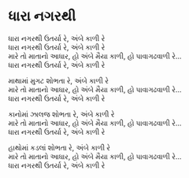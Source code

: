# ધારા નગરથી

ધારા નગરથી ઉતર્યા રે, અંબે કાળી રે  
ધારા નગરથી ઉતર્યા રે, અંબે કાળી રે  
મારે તો માતાનો આધાર, હો અંબે મૈયા કાળી, હો પાવાગઢવાળી રે...  
ધારા નગરથી ઉતર્યા રે, અંબે કાળી રે  

માથામાં મુગટ શોભતા રે, અંબે કાળી રે  
મારે તો માતાનો આધાર, હો અંબે મૈયા કાળી, હો પાવાગઢવાળી રે...  
ધારા નગરથી ઉતર્યા રે, અંબે કાળી રે  

કાનોમાં ઝાલજ શોભતા રે, અંબે કાળી રે  
મારે તો માતાનો આધાર, હો અંબે મૈયા કાળી, હો પાવાગઢવાળી રે...  
ધારા નગરથી ઉતર્યા રે, અંબે કાળી રે  

હાથોમાં કડલાં શોભતા રે, અંબે કાળી રે  
મારે તો માતાનો આધાર, હો અંબે મૈયા કાળી, હો પાવાગઢવાળી રે...  
ધારા નગરથી ઉતર્યા રે, અંબે કાળી રે  
